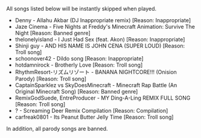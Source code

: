 All songs listed below will be instantly skipped when played.

* Denny - Allahu Akbar (DJ Inappropriate remix) [Reason: Inappropriate]
* Jaze Cinema - Five Nights at Freddy's Minecraft Animation: Survive The Night [Reason: Banned genre]
* thelonelyisland - I Just Had Sex (feat. Akon) [Reason: Inappropriate]
* Shinji guy - AND HIS NAME IS JOHN CENA (SUPER LOUD) [Reason: Troll song]
* schoonover42 - Dildo song [Reason: Inappropriate]
* hotdamnirock - Brotherly Love [Reason: Troll song]
* RhythmResort-リズムリゾート - BANANA NIGHTCORE!!! (Onision Parody) [Reason: Troll song]
* CaptainSparklez vs SkyDoesMinecraft - Minecraft Rap Battle (An Original Minecraft Song) [Reason: Banned genre]
* RemixGodSuede, EntreProducer - MY Ding-A-Ling REMIX FULL SONG [Reason: Troll song]
* ? - Screaming Deer Remix Compilation [Reason: Compilation]
* carfreak0801 - Its Peanut Butter Jelly Time [Reason: Troll song]

In addition, all parody songs are banned.
